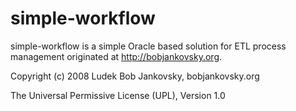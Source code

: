 # simple-workflow
simple-workflow is a simple Oracle based solution for ETL process management originated at http://bobjankovsky.org.




Copyright (c) 2008 Ludek Bob Jankovsky, bobjankovsky.org 

The Universal Permissive License (UPL), Version 1.0 

